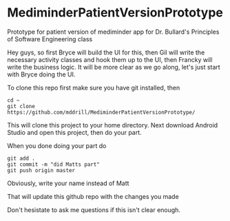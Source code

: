 # MediminderPatientVersionPrototype
Prototype for patient version of mediminder app for Dr. Bullard's Principles of Software Engineering class

Hey guys, so first Bryce will build the UI for this, then Gil will write the necessary activity classes 
and hook them up to the UI, then Francky will write the business logic. It will be more clear as we go along,
let's just start with Bryce doing the UI.

To clone this repo first make sure you have git installed, then
```
cd ~
git clone https://github.com/mddrill/MediminderPatientVersionPrototype/
```

This will clone this project to your home directory.
Next download Android Studio and open this project, then do your part.

When you done doing your part do
```
git add .
git commit -m "did Matts part"
git push origin master
```
Obviously, write your name instead of Matt

That will update this github repo with the changes you made

Don't hesistate to ask me questions if this isn't clear enough.
